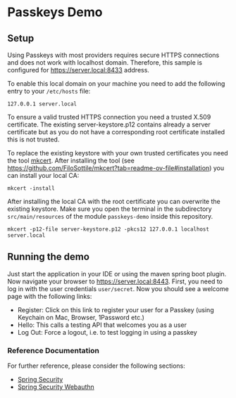 # Passkeys Demo

## Setup

Using Passkeys with most providers requires secure HTTPS connections and does not work with localhost domain.
Therefore, this sample is configured for https://server.local:8433 address.

To enable this local domain on your machine you need to add the following entry to your `/etc/hosts` file:

```shell
127.0.0.1 server.local
```

To ensure a valid trusted HTTPS connection you need a trusted X.509 certificate.
The existing server-keystore.p12 contains already a server certificate but as you do not have a corresponding root
certificate installed this is not trusted.

To replace the existing keystore with your own trusted certificates you need the
tool [mkcert](https://github.com/FiloSottile/mkcert).
After installing the tool (see https://github.com/FiloSottile/mkcert?tab=readme-ov-file#installation) you can install
your local CA:

```shell
mkcert -install
```

After installing the local CA with the root certificate you can overwrite the existing keystore.
Make sure you open the terminal in the subdirectory `src/main/resources` of the module `passkeys-demo` inside this
repository.

```shell
mkcert -p12-file server-keystore.p12 -pkcs12 127.0.0.1 localhost server.local
```

## Running the demo

Just start the application in your IDE or using the maven spring boot plugin.
Now navigate your browser to https://server.local:8443.
First, you need to log in with the user credentials `user/secret`.
Now you should see a welcome page with the following links:

* Register: Click on this link to register your user for a Passkey (using Keychain on Mac, Browser, 1Password etc.)
* Hello: This calls a testing API that welcomes you as a user
* Log Out: Force a logout, i.e. to test logging in using a passkey

### Reference Documentation

For further reference, please consider the following sections:

* [Spring Security](https://docs.spring.io/spring-boot/docs/3.3.3/reference/htmlsingle/index.html#web.security)
* [Spring Security Webauthn](https://github.com/rwinch/spring-security-webauthn)

